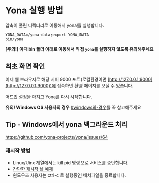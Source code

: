 Yona 실행 방법
===

압축이 풀린 디렉터리로 이동해서 yona를 실행합니다.

```
YONA_DATA=/yona-data;export YONA_DATA
bin/yona
```
**[주의!] 이때 bin 폴더 아래로 이동해서 직접 `yona`를 실행하지 않도록 유의해주세요**

최초 화면 확인
----
이제 웹 브라우저로 해당 서버 9000 포트(로컬환경이면 [http://127.0.0.1:9000](http://127.0.0.1:9000))에 접속하면 환영 페이지를 보실 수 있습니다. 

어드민 설정을 마치고 Yona를 다시 시작합니다.

**유의! Windows OS 사용자의 경우**
[#windows의-경우](yona-run-options.md#windows의-경우)를 꼭 참고해주세요


Tip - Windows에서 yona 백그라운드 처리
---
https://github.com/yona-projects/yona/issues/64


### 재시작 방법

- Linux/Uinx 계열에서는 kill pid 명령으로 서비스를 중단합니다.
- [간단한 재시작 쉘 예제](https://github.com/yona-projects/yona/blob/next/restart.sh)
- 윈도우즈 사용자는 ctrl-c 로 실행중인 배치파일을 종료합니다.

